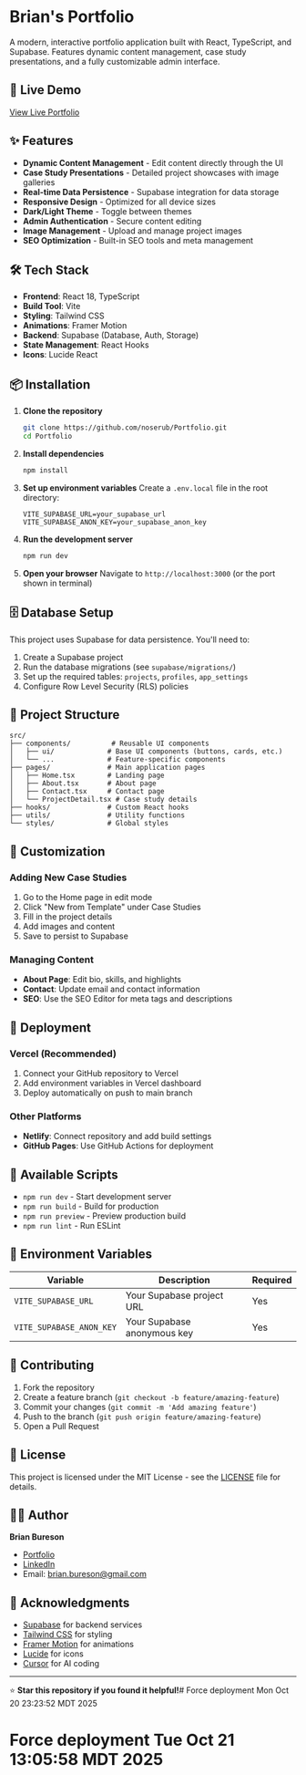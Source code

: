 # Brian's Portfolio

A modern, interactive portfolio application built with React, TypeScript, and Supabase. Features dynamic content management, case study presentations, and a fully customizable admin interface.

## 🚀 Live Demo

[View Live Portfolio](https://portfolio-three-ochre-48.vercel.app/) <!-- Replace with your actual URL -->

## ✨ Features

- **Dynamic Content Management** - Edit content directly through the UI
- **Case Study Presentations** - Detailed project showcases with image galleries
- **Real-time Data Persistence** - Supabase integration for data storage
- **Responsive Design** - Optimized for all device sizes
- **Dark/Light Theme** - Toggle between themes
- **Admin Authentication** - Secure content editing
- **Image Management** - Upload and manage project images
- **SEO Optimization** - Built-in SEO tools and meta management

## 🛠️ Tech Stack

- **Frontend**: React 18, TypeScript
- **Build Tool**: Vite
- **Styling**: Tailwind CSS
- **Animations**: Framer Motion
- **Backend**: Supabase (Database, Auth, Storage)
- **State Management**: React Hooks
- **Icons**: Lucide React

## 📦 Installation

1. **Clone the repository**
   ```bash
   git clone https://github.com/noserub/Portfolio.git
   cd Portfolio
   ```

2. **Install dependencies**
   ```bash
   npm install
   ```

3. **Set up environment variables**
   Create a `.env.local` file in the root directory:
   ```env
   VITE_SUPABASE_URL=your_supabase_url
   VITE_SUPABASE_ANON_KEY=your_supabase_anon_key
   ```

4. **Run the development server**
   ```bash
   npm run dev
   ```

5. **Open your browser**
   Navigate to `http://localhost:3000` (or the port shown in terminal)

## 🗄️ Database Setup

This project uses Supabase for data persistence. You'll need to:

1. Create a Supabase project
2. Run the database migrations (see `supabase/migrations/`)
3. Set up the required tables: `projects`, `profiles`, `app_settings`
4. Configure Row Level Security (RLS) policies

## 📁 Project Structure

```
src/
├── components/          # Reusable UI components
│   ├── ui/             # Base UI components (buttons, cards, etc.)
│   └── ...             # Feature-specific components
├── pages/              # Main application pages
│   ├── Home.tsx        # Landing page
│   ├── About.tsx       # About page
│   ├── Contact.tsx     # Contact page
│   └── ProjectDetail.tsx # Case study details
├── hooks/              # Custom React hooks
├── utils/              # Utility functions
└── styles/             # Global styles
```

## 🎨 Customization

### Adding New Case Studies
1. Go to the Home page in edit mode
2. Click "New from Template" under Case Studies
3. Fill in the project details
4. Add images and content
5. Save to persist to Supabase

### Managing Content
- **About Page**: Edit bio, skills, and highlights
- **Contact**: Update email and contact information
- **SEO**: Use the SEO Editor for meta tags and descriptions

## 🚀 Deployment

### Vercel (Recommended)
1. Connect your GitHub repository to Vercel
2. Add environment variables in Vercel dashboard
3. Deploy automatically on push to main branch

### Other Platforms
- **Netlify**: Connect repository and add build settings
- **GitHub Pages**: Use GitHub Actions for deployment

## 🔧 Available Scripts

- `npm run dev` - Start development server
- `npm run build` - Build for production
- `npm run preview` - Preview production build
- `npm run lint` - Run ESLint

## 📝 Environment Variables

| Variable | Description | Required |
|----------|-------------|----------|
| `VITE_SUPABASE_URL` | Your Supabase project URL | Yes |
| `VITE_SUPABASE_ANON_KEY` | Your Supabase anonymous key | Yes |

## 🤝 Contributing

1. Fork the repository
2. Create a feature branch (`git checkout -b feature/amazing-feature`)
3. Commit your changes (`git commit -m 'Add amazing feature'`)
4. Push to the branch (`git push origin feature/amazing-feature`)
5. Open a Pull Request

## 📄 License

This project is licensed under the MIT License - see the [LICENSE](LICENSE) file for details.

## 👨‍💻 Author

**Brian Bureson**
- [Portfolio](https://www.bureson.com)
- [LinkedIn](https://www.linkedin.com/in/bureson)
- Email: brian.bureson@gmail.com

## 🙏 Acknowledgments

- [Supabase](https://supabase.com) for backend services
- [Tailwind CSS](https://tailwindcss.com) for styling
- [Framer Motion](https://www.framer.com/motion/) for animations
- [Lucide](https://lucide.dev) for icons
- [Cursor](https://cursor.com/) for AI coding

---

⭐ **Star this repository if you found it helpful!**# Force deployment Mon Oct 20 23:23:52 MDT 2025
# Force deployment Tue Oct 21 13:05:58 MDT 2025
